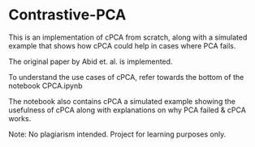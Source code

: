 # Contrastive-PCA
This is an implementation of cPCA from scratch, along with a simulated example that shows how cPCA could help in cases where PCA fails.

The original paper by Abid et. al. is implemented.

To understand the use cases of cPCA, refer towards the bottom of the notebook CPCA.ipynb

The notebook also contains cPCA a simulated example showing the usefulness of cPCA along with explanations on why PCA failed & cPCA works.

Note: No plagiarism intended. Project for learning purposes only.
